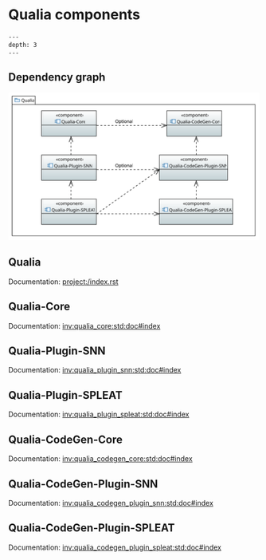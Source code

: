 # Qualia components

```{contents} Table of Contents
---
depth: 3
---
```

## Dependency graph

![Component_Diagram.svg](Component_Diagram.svg)

## Qualia

Documentation: <project:/index.rst>

## Qualia-Core

Documentation: <inv:qualia_core:std:doc#index>

## Qualia-Plugin-SNN

Documentation: <inv:qualia_plugin_snn:std:doc#index>

## Qualia-Plugin-SPLEAT

Documentation: <inv:qualia_plugin_spleat:std:doc#index>

## Qualia-CodeGen-Core

Documentation: <inv:qualia_codegen_core:std:doc#index>

## Qualia-CodeGen-Plugin-SNN

Documentation: <inv:qualia_codegen_plugin_snn:std:doc#index>

## Qualia-CodeGen-Plugin-SPLEAT

Documentation: <inv:qualia_codegen_plugin_spleat:std:doc#index>
